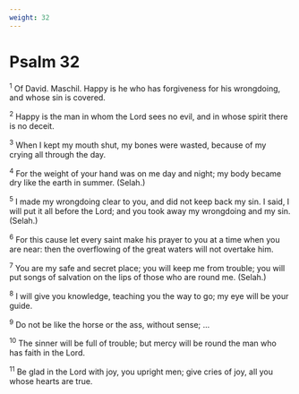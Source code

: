 ```yaml
---
weight: 32
---
```


# Psalm 32

<sup>1</sup> Of David. Maschil. Happy is he who has forgiveness for his wrongdoing, and whose sin is covered. 

<sup>2</sup> Happy is the man in whom the Lord sees no evil, and in whose spirit there is no deceit. 

<sup>3</sup> When I kept my mouth shut, my bones were wasted, because of my crying all through the day. 

<sup>4</sup> For the weight of your hand was on me day and night; my body became dry like the earth in summer. (Selah.) 

<sup>5</sup> I made my wrongdoing clear to you, and did not keep back my sin. I said, I will put it all before the Lord; and you took away my wrongdoing and my sin. (Selah.) 

<sup>6</sup> For this cause let every saint make his prayer to you at a time when you are near: then the overflowing of the great waters will not overtake him. 

<sup>7</sup> You are my safe and secret place; you will keep me from trouble; you will put songs of salvation on the lips of those who are round me. (Selah.) 

<sup>8</sup> I will give you knowledge, teaching you the way to go; my eye will be your guide. 

<sup>9</sup> Do not be like the horse or the ass, without sense; ... 

<sup>10</sup> The sinner will be full of trouble; but mercy will be round the man who has faith in the Lord. 

<sup>11</sup> Be glad in the Lord with joy, you upright men; give cries of joy, all you whose hearts are true. 


